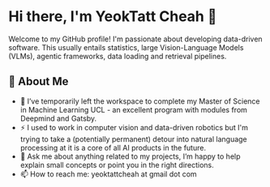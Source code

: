 # Hi there, I'm YeokTatt Cheah 👋

Welcome to my GitHub profile! I'm passionate about developing data-driven software. This usually entails statistics, large Vision-Language Models (VLMs), agentic frameworks, data loading and retrieval pipelines.

## 🚀 About Me

- 🌱 I’ve temporarily left the workspace to complete my Master of Science in Machine Learning UCL - an excellent program with modules from Deepmind and Gatsby.
- ⚡ I used to work in computer vision and data-driven robotics but I'm trying to take a (potentially permanent) detour into natural language processing at it is a core of all AI products in the future.   
- 💬 Ask me about anything related to my projects, I’m happy to help explain small concepts or point you in the right directions.
- 📫 How to reach me: yeoktattcheah at gmail dot com
<!--
## 🛠️ Technologies & Tools

- Programming Languages: Python, C++, Javascript, MATLAB
- Tech 
- Web Development: HTML, CSS, Node.js
- Database Management: MySQL, 
- Version Control: Git, GitHub
- Others: Docker, Kubernetes, AWS, Azure
## 📈 GitHub Stats

![Yeok-c's GitHub stats](https://github-readme-stats.vercel.app/api?username=Yeok-c&show_icons=true&theme=radical)
![Yeok-c's GitHub stats](https://github-readme-stats.vercel.app/api?username=ytcheah-HKCLR&show_icons=true&theme=radical)
-->

<!--
## 📂 Projects

Here are some of the projects I’ve been working on:

### Project 1: [Project Name](https://github.com/Yeok-c/project-repo)
- Description: A brief description of what this project does.
- Technologies: List of technologies used.

### Project 2: [Project Name](https://github.com/Yeok-c/project-repo)
- Description: A brief description of what this project does.
- Technologies: List of technologies used.

Feel free to check out my repositories and leave a star if you find something interesting! 😊

---

Thanks for visiting my profile! Have a great day! 🚀
